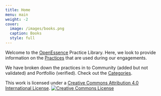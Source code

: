 ```yaml
---
title: Home
menu: main
weight: -2
cover:
  image: /images/books.png
  caption: Books
  style: full
---
```


Welcome to the [OpenEssence](https://openessence.github.io/) Practice Library. Here, we look to provide information on the [Practices](/practices) that are used during our engagements.

We have broken down the practices in to Community (added but not validated) and Portfollio (verified).  Check out the [Categories](/categories).


This work is licensed under a <a rel="license" href="http://creativecommons.org/licenses/by/4.0/">Creative Commons Attribution 4.0 International License</a>.
<a rel="license" href="http://creativecommons.org/licenses/by/4.0/"><img alt="Creative Commons License" style="border-width:0" src="https://i.creativecommons.org/l/by/4.0/88x31.png" /></a>
